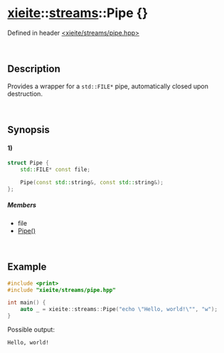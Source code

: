 # [xieite](../../xieite.md)\:\:[streams](../../streams.md)\:\:Pipe \{\}
Defined in header [<xieite/streams/pipe.hpp>](../../../include/xieite/streams/pipe.hpp)

&nbsp;

## Description
Provides a wrapper for a `std::FILE*` pipe, automatically closed upon destruction.

&nbsp;

## Synopsis
#### 1)
```cpp
struct Pipe {
    std::FILE* const file;

    Pipe(const std::string&, const std::string&);
};
```
##### Members
- file
- [Pipe\(\)](./structures/pipe/1/operators/constructor.md)

&nbsp;

## Example
```cpp
#include <print>
#include "xieite/streams/pipe.hpp"

int main() {
    auto _ = xieite::streams::Pipe("echo \"Hello, world!\"", "w");
}
```
Possible output:
```
Hello, world!
```
